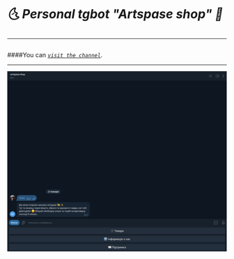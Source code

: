 # __🌜 Personal tgbot "Artspase shop_" 🌠_ <hr>

####You can [_`visit the channel`_](https://t.me/artspase_shop_bot). <hr>

![main menu](https://github.com/shancuha15/python_tgbot_shop/blob/main/readme%20photo/main%20menu.png)